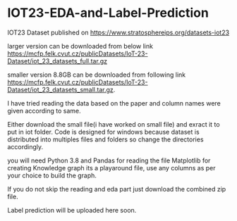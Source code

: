 # IOT23-EDA-and-Label-Prediction
IOT23 Dataset published on https://www.stratosphereips.org/datasets-iot23

larger version can be downloaded from below link
https://mcfp.felk.cvut.cz/publicDatasets/IoT-23-Dataset/iot_23_datasets_full.tar.gz

smaller version 8.8GB can be downloaded from following link
https://mcfp.felk.cvut.cz/publicDatasets/IoT-23-Dataset/iot_23_datasets_small.tar.gz.

I have tried reading the data based on the paper and column names were given according to same.

Either download the small file(i have worked on small file) and exract it to put in iot folder.
Code is designed for windows because dataset is distributed into multiples files and folders so change the directories accordingly.

you will need Python 3.8 and Pandas for reading the file
Matplotlib for creating Knowledge graph its a playaround file, use any columns as per your choice to build the graph.

If you do not skip the reading and eda part just download the combined zip file.

Label prediction will be uploaded here soon.
